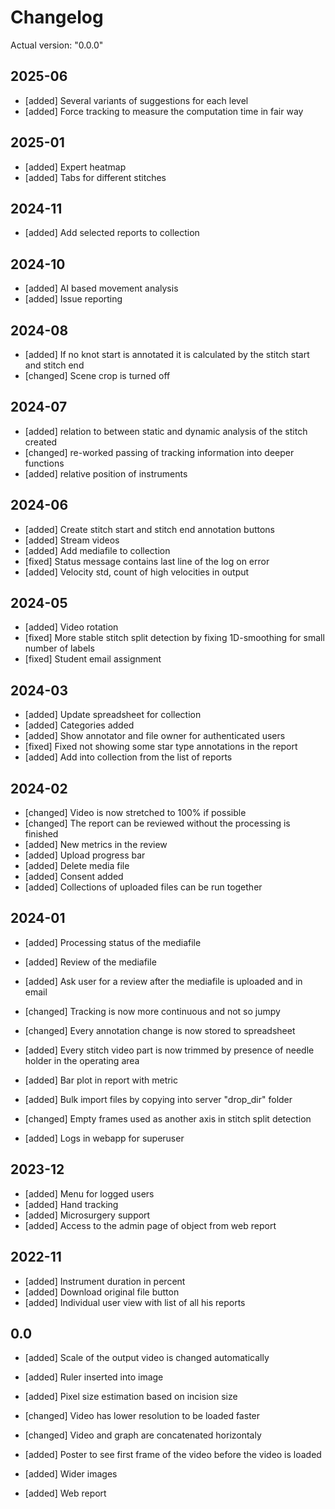 # Changelog

Actual version: "0.0.0"

## 2025-06

* [added] Several variants of suggestions for each level
* [added] Force tracking to measure the computation time in fair way

## 2025-01

* [added] Expert heatmap
* [added] Tabs for different stitches

## 2024-11

* [added] Add selected reports to collection

## 2024-10

* [added] AI based movement analysis
* [added] Issue reporting

## 2024-08

* [added] If no knot start is annotated it is calculated by the stitch start and stitch end
* [changed] Scene crop is turned off

## 2024-07

* [added] relation to between static and dynamic analysis of the stitch created
* [changed] re-worked passing of tracking information into deeper functions
* [added] relative position of instruments

## 2024-06

* [added] Create stitch start and stitch end annotation buttons
* [added] Stream videos
* [added] Add mediafile to collection
* [fixed] Status message contains last line of the log on error
* [added] Velocity std, count of high velocities in output

## 2024-05

* [added] Video rotation
* [fixed] More stable stitch split detection by fixing 1D-smoothing  for small number of labels
* [fixed] Student email assignment

## 2024-03

* [added] Update spreadsheet for collection
* [added] Categories added
* [added] Show annotator and file owner for authenticated users
* [fixed] Fixed not showing some star type annotations in the report
* [added] Add into collection from the list of reports

## 2024-02

* [changed] Video is now stretched to 100% if possible
* [changed] The report can be reviewed without the processing is finished
* [added] New metrics in the review
* [added] Upload progress bar
* [added] Delete media file
* [added] Consent added
* [added] Collections of uploaded files can be run together

## 2024-01

* [added] Processing status of the mediafile
* [added] Review of the mediafile
* [added] Ask user for a review after the mediafile is uploaded and in email
* [changed] Tracking is now more continuous and not so jumpy
* [changed] Every annotation change is now stored to spreadsheet
* [added] Every stitch video part is now trimmed by presence of needle holder in the operating area
* [added] Bar plot in report with metric

* [added] Bulk import files by copying into server "drop_dir" folder
* [changed] Empty frames used as another axis in stitch split detection
* [added] Logs in webapp for superuser

## 2023-12

* [added] Menu for logged users
* [added] Hand tracking
* [added] Microsurgery support
* [added] Access to the admin page of object from web report

## 2022-11

* [added] Instrument duration in percent
* [added] Download original file button
* [added] Individual user view with list of all his reports


## 0.0


* [added] Scale of the output video is changed automatically

* [added] Ruler inserted into image
* [added] Pixel size estimation based on incision size
* [changed] Video has lower resolution to be loaded faster
* [changed] Video and graph are concatenated horizontaly

* [added] Poster to see first frame of the video before the video is loaded
* [added] Wider images
* [added] Web report